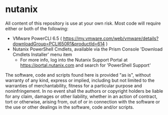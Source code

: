 # nutanix
All content of this repository is use at your own risk.
Most code will require either or both of the following:
* VMware PowerCLI 6.5 ( https://my.vmware.com/web/vmware/details?downloadGroup=PCLI650R1&productId=614 )
* Nutanix PowerShell Cmdlets, available via the Prism Console 'Download Cmdlets Installer' menu item
  -   For more info, log into the Nutanix Support Portal at https://portal.nutanix.com and search for 'PowerShell Support'
  
The software, code and scripts found here is provided "as is", without warranty of any kind, express or implied, including but not limited to the warranties of merchantability, fitness for a particular purpose and noninfringement. In no event shall the authors or copyright holders be liable for any claim, damages or other liability, whether in an action of contract, tort or otherwise, arising from, out of or in connection with the software or the use or other dealings in the software, code and/or scripts.
